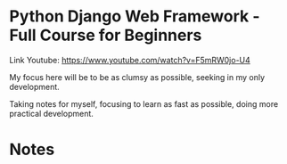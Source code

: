 # Python Django Web Framework - Full Course for Beginners

Link Youtube: https://www.youtube.com/watch?v=F5mRW0jo-U4

My focus here will be to be as clumsy as possible, seeking in my only development.

Taking notes for myself, focusing to learn as fast as possible, doing more practical development.

# Notes

